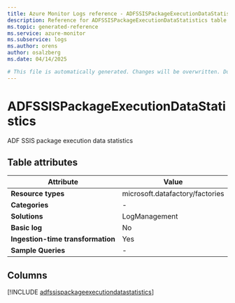 ```yaml
---
title: Azure Monitor Logs reference - ADFSSISPackageExecutionDataStatistics
description: Reference for ADFSSISPackageExecutionDataStatistics table in Azure Monitor Logs.
ms.topic: generated-reference
ms.service: azure-monitor
ms.subservice: logs
ms.author: orens
author: osalzberg
ms.date: 04/14/2025

# This file is automatically generated. Changes will be overwritten. Do not change this file directly.
---
```


# ADFSSISPackageExecutionDataStatistics

ADF SSIS package execution data statistics


## Table attributes

|Attribute|Value|
|---|---|
|**Resource types**|microsoft.datafactory/factories|
|**Categories**|-|
|**Solutions**| LogManagement|
|**Basic log**|No|
|**Ingestion-time transformation**|Yes|
|**Sample Queries**|-|



## Columns
  
[!INCLUDE [adfssispackageexecutiondatastatistics](~/reusable-content/ce-skilling/azure/includes/azure-monitor/reference/tables/adfssispackageexecutiondatastatistics-include.md)]
